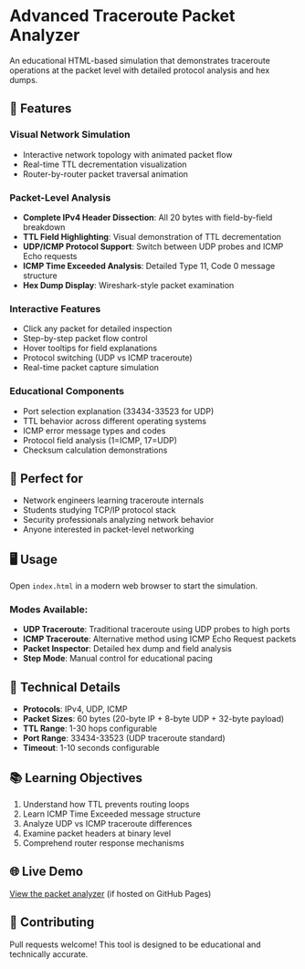 # Advanced Traceroute Packet Analyzer

An educational HTML-based simulation that demonstrates traceroute operations at the packet level with detailed protocol analysis and hex dumps.

## 🚀 Features

### Visual Network Simulation
- Interactive network topology with animated packet flow
- Real-time TTL decrementation visualization
- Router-by-router packet traversal animation

### Packet-Level Analysis
- **Complete IPv4 Header Dissection**: All 20 bytes with field-by-field breakdown
- **TTL Field Highlighting**: Visual demonstration of TTL decrementation
- **UDP/ICMP Protocol Support**: Switch between UDP probes and ICMP Echo requests
- **ICMP Time Exceeded Analysis**: Detailed Type 11, Code 0 message structure
- **Hex Dump Display**: Wireshark-style packet examination

### Interactive Features
- Click any packet for detailed inspection
- Step-by-step packet flow control
- Hover tooltips for field explanations
- Protocol switching (UDP vs ICMP traceroute)
- Real-time packet capture simulation

### Educational Components
- Port selection explanation (33434-33523 for UDP)
- TTL behavior across different operating systems
- ICMP error message types and codes
- Protocol field analysis (1=ICMP, 17=UDP)
- Checksum calculation demonstrations

## 🎯 Perfect for
- Network engineers learning traceroute internals
- Students studying TCP/IP protocol stack
- Security professionals analyzing network behavior
- Anyone interested in packet-level networking

## 🖥️ Usage
Open `index.html` in a modern web browser to start the simulation.

### Modes Available:
- **UDP Traceroute**: Traditional traceroute using UDP probes to high ports
- **ICMP Traceroute**: Alternative method using ICMP Echo Request packets
- **Packet Inspector**: Detailed hex dump and field analysis
- **Step Mode**: Manual control for educational pacing

## 🔧 Technical Details
- **Protocols**: IPv4, UDP, ICMP
- **Packet Sizes**: 60 bytes (20-byte IP + 8-byte UDP + 32-byte payload)
- **TTL Range**: 1-30 hops configurable
- **Port Range**: 33434-33523 (UDP traceroute standard)
- **Timeout**: 1-10 seconds configurable

## 📚 Learning Objectives
1. Understand how TTL prevents routing loops
2. Learn ICMP Time Exceeded message structure
3. Analyze UDP vs ICMP traceroute differences
4. Examine packet headers at binary level
5. Comprehend router response mechanisms

## 🌐 Live Demo
[View the packet analyzer](https://yourusername.github.io/traceroute-packet-analyzer) (if hosted on GitHub Pages)

## 🤝 Contributing
Pull requests welcome! This tool is designed to be educational and technically accurate.
